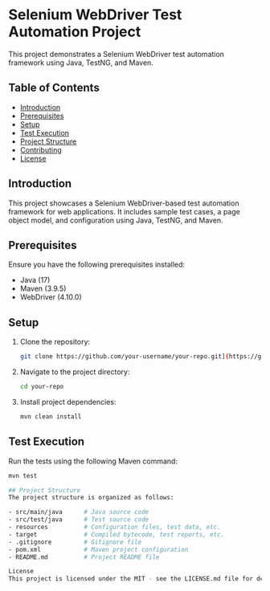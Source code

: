 # Selenium WebDriver Test Automation Project

This project demonstrates a Selenium WebDriver test automation framework using Java, TestNG, and Maven.

## Table of Contents

- [Introduction](#introduction)
- [Prerequisites](#prerequisites)
- [Setup](#setup)
- [Test Execution](#test-execution)
- [Project Structure](#project-structure)
- [Contributing](#contributing)
- [License](#license)

## Introduction

This project showcases a Selenium WebDriver-based test automation framework for web applications. It includes sample test cases, a page object model, and configuration using Java, TestNG, and Maven.

## Prerequisites

Ensure you have the following prerequisites installed:

- Java (17)
- Maven (3.9.5)
- WebDriver (4.10.0)

## Setup

1. Clone the repository:

    ```bash
    git clone https://github.com/your-username/your-repo.git](https://github.com/OluwafemiAdeoye/Canva-Task.git
    ```

2. Navigate to the project directory:

    ```bash
    cd your-repo
    ```

3. Install project dependencies:

    ```bash
    mvn clean install
    ```

## Test Execution

Run the tests using the following Maven command:

```bash
mvn test

## Project Structure
The project structure is organized as follows:

- src/main/java      # Java source code
- src/test/java      # Test source code
- resources          # Configuration files, test data, etc.
- target             # Compiled bytecode, test reports, etc.
- .gitignore         # Gitignore file
- pom.xml            # Maven project configuration
- README.md          # Project README file

License
This project is licensed under the MIT - see the LICENSE.md file for details.

